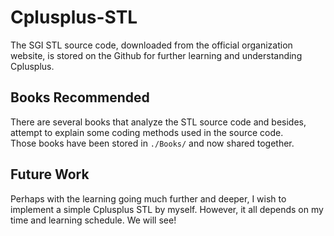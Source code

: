 # Cplusplus-STL
The SGI STL source code, downloaded from the official organization website, is stored on the Github for further learning and understanding Cplusplus.

## Books Recommended
There are several books that analyze the STL source code and besides, attempt to explain some coding methods used in the source code.  
Those books have been stored in `./Books/` and now shared together.

## Future Work
Perhaps with the learning going much further and deeper, I wish to implement a simple Cplusplus STL by myself. However, it all depends on my time and learning schedule. We will see!
